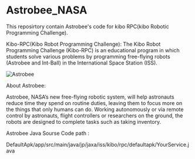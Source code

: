 # Astrobee_NASA

This reposirtory contain Astrobee's code for kibo RPC(kibo Robotic Programming Challenge).

Kibo-RPC(Kibo Robot Programming Challenge):
The Kibo Robot Programming Challenge (Kibo-RPC) is an educational program in which
students solve various problems by programming free-flying robots (Astrobee and Int-Ball) in
the International Space Station (ISS).

![Astrobee](https://user-images.githubusercontent.com/59665707/98366721-759a4500-2002-11eb-99f2-079e9e34fc58.jpeg)  

About Astrobee:

Astrobee, NASA’s new free-flying robotic system, will help astronauts reduce time they spend on routine duties, leaving them to focus more on the things that only humans can do. Working autonomously or via remote control by astronauts, flight controllers or researchers on the ground, the robots are designed to complete tasks such as taking inventory.

Astrobee Java Sourse Code path :

DefaultApk/app/src/main/java/jp/jaxa/iss/kibo/rpc/defaultapk/YourService.java

